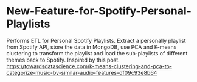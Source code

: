 # New-Feature-for-Spotify-Personal-Playlists
Performs ETL for Personal Spotify Playlists.
Extract a personally playlist from Spotify API, store the data in MongoDB, use PCA and K-means clustering to transform the playlist and load the sub-playlists of different themes back to Spotify.
Inspired by this post.
https://towardsdatascience.com/k-means-clustering-and-pca-to-categorize-music-by-similar-audio-features-df09c93e8b64
